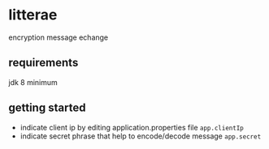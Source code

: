 # litterae
encryption message echange

## requirements
jdk 8 minimum

## getting started
- indicate client ip by editing application.properties file `app.clientIp`
- indicate secret phrase that help to encode/decode message `app.secret`
